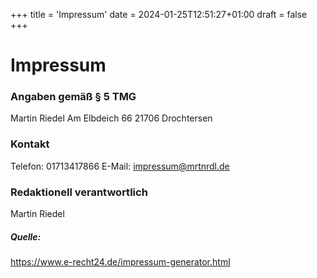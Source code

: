 +++
title = 'Impressum'
date = 2024-01-25T12:51:27+01:00
draft = false
+++

# Impressum

### Angaben gemäß § 5 TMG
Martin Riedel
Am Elbdeich 66
21706 Drochtersen


### Kontakt
Telefon: 01713417866
E-Mail: impressum@mrtnrdl.de


### Redaktionell verantwortlich
Martin Riedel


##### Quelle:
https://www.e-recht24.de/impressum-generator.html
